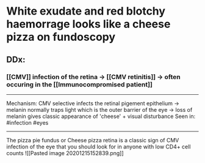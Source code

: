 # White exudate and red blotchy haemorrage looks like a cheese pizza on fundoscopy

## DDx:
### [[CMV]] infection of the retina -> [[CMV retinitis]] -> often occuring in the [[Immunocompromised patient]]

---
Mechanism: CMV selective infects the retinal pigement epithelium -> melanin normally traps light which is the outer barrier of the eye -> loss of melanin gives classic appearance of 'cheese' + visual disturbance
Seen in: #infection  #eyes 

---

The pizza pie fundus or Cheese pizza retina is a classic sign of CMV infection of the eye that you should look for in anyone with low CD4+ cell counts
![[Pasted image 20201215152839.png]]